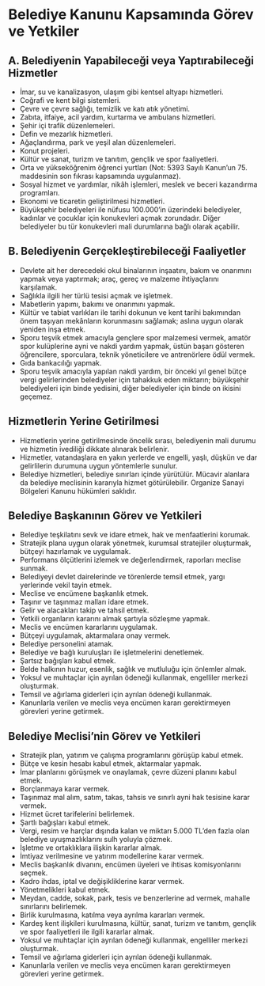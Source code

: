 
# Belediye Kanunu Kapsamında Görev ve Yetkiler

## A. Belediyenin Yapabileceği veya Yaptırabileceği Hizmetler
- İmar, su ve kanalizasyon, ulaşım gibi kentsel altyapı hizmetleri.
- Coğrafi ve kent bilgi sistemleri.
- Çevre ve çevre sağlığı, temizlik ve katı atık yönetimi.
- Zabıta, itfaiye, acil yardım, kurtarma ve ambulans hizmetleri.
- Şehir içi trafik düzenlemeleri.
- Defin ve mezarlık hizmetleri.
- Ağaçlandırma, park ve yeşil alan düzenlemeleri.
- Konut projeleri.
- Kültür ve sanat, turizm ve tanıtım, gençlik ve spor faaliyetleri.
- Orta ve yükseköğrenim öğrenci yurtları (Not: 5393 Sayılı Kanun’un 75. maddesinin son fıkrası kapsamında uygulanmaz).
- Sosyal hizmet ve yardımlar, nikâh işlemleri, meslek ve beceri kazandırma programları.
- Ekonomi ve ticaretin geliştirilmesi hizmetleri.
- Büyükşehir belediyeleri ile nüfusu 100.000’in üzerindeki belediyeler, kadınlar ve çocuklar için konukevleri açmak zorundadır. Diğer belediyeler bu tür konukevleri mali durumlarına bağlı olarak açabilir.

## B. Belediyenin Gerçekleştirebileceği Faaliyetler
- Devlete ait her derecedeki okul binalarının inşaatını, bakım ve onarımını yapmak veya yaptırmak; araç, gereç ve malzeme ihtiyaçlarını karşılamak.
- Sağlıkla ilgili her türlü tesisi açmak ve işletmek.
- Mabetlerin yapımı, bakımı ve onarımını yapmak.
- Kültür ve tabiat varlıkları ile tarihi dokunun ve kent tarihi bakımından önem taşıyan mekânların korunmasını sağlamak; aslına uygun olarak yeniden inşa etmek.
- Sporu teşvik etmek amacıyla gençlere spor malzemesi vermek, amatör spor kulüplerine ayni ve nakdi yardım yapmak, üstün başarı gösteren öğrencilere, sporculara, teknik yöneticilere ve antrenörlere ödül vermek.
- Gıda bankacılığı yapmak.
- Sporu teşvik amacıyla yapılan nakdi yardım, bir önceki yıl genel bütçe vergi gelirlerinden belediyeler için tahakkuk eden miktarın; büyükşehir belediyeleri için binde yedisini, diğer belediyeler için binde on ikisini geçemez.

## Hizmetlerin Yerine Getirilmesi
- Hizmetlerin yerine getirilmesinde öncelik sırası, belediyenin mali durumu ve hizmetin ivediliği dikkate alınarak belirlenir.
- Hizmetler, vatandaşlara en yakın yerlerde ve engelli, yaşlı, düşkün ve dar gelirlilerin durumuna uygun yöntemlerle sunulur.
- Belediye hizmetleri, belediye sınırları içinde yürütülür. Mücavir alanlara da belediye meclisinin kararıyla hizmet götürülebilir. Organize Sanayi Bölgeleri Kanunu hükümleri saklıdır.

## Belediye Başkanının Görev ve Yetkileri
- Belediye teşkilatını sevk ve idare etmek, hak ve menfaatlerini korumak.
- Stratejik plana uygun olarak yönetmek, kurumsal stratejiler oluşturmak, bütçeyi hazırlamak ve uygulamak.
- Performans ölçütlerini izlemek ve değerlendirmek, raporları meclise sunmak.
- Belediyeyi devlet dairelerinde ve törenlerde temsil etmek, yargı yerlerinde vekil tayin etmek.
- Meclise ve encümene başkanlık etmek.
- Taşınır ve taşınmaz malları idare etmek.
- Gelir ve alacakları takip ve tahsil etmek.
- Yetkili organların kararını almak şartıyla sözleşme yapmak.
- Meclis ve encümen kararlarını uygulamak.
- Bütçeyi uygulamak, aktarmalara onay vermek.
- Belediye personelini atamak.
- Belediye ve bağlı kuruluşları ile işletmelerini denetlemek.
- Şartsız bağışları kabul etmek.
- Belde halkının huzur, esenlik, sağlık ve mutluluğu için önlemler almak.
- Yoksul ve muhtaçlar için ayrılan ödeneği kullanmak, engelliler merkezi oluşturmak.
- Temsil ve ağırlama giderleri için ayrılan ödeneği kullanmak.
- Kanunlarla verilen ve meclis veya encümen kararı gerektirmeyen görevleri yerine getirmek.

## Belediye Meclisi’nin Görev ve Yetkileri
- Stratejik plan, yatırım ve çalışma programlarını görüşüp kabul etmek.
- Bütçe ve kesin hesabı kabul etmek, aktarmalar yapmak.
- İmar planlarını görüşmek ve onaylamak, çevre düzeni planını kabul etmek.
- Borçlanmaya karar vermek.
- Taşınmaz mal alım, satım, takas, tahsis ve sınırlı ayni hak tesisine karar vermek.
- Hizmet ücret tarifelerini belirlemek.
- Şartlı bağışları kabul etmek.
- Vergi, resim ve harçlar dışında kalan ve miktarı 5.000 TL’den fazla olan belediye uyuşmazlıklarını sulh yoluyla çözmek.
- İşletme ve ortaklıklara ilişkin kararlar almak.
- İmtiyaz verilmesine ve yatırım modellerine karar vermek.
- Meclis başkanlık divanını, encümen üyeleri ve ihtisas komisyonlarını seçmek.
- Kadro ihdas, iptal ve değişikliklerine karar vermek.
- Yönetmelikleri kabul etmek.
- Meydan, cadde, sokak, park, tesis ve benzerlerine ad vermek, mahalle sınırlarını belirlemek.
- Birlik kurulmasına, katılma veya ayrılma kararları vermek.
- Kardeş kent ilişkileri kurulmasına, kültür, sanat, turizm ve tanıtım, gençlik ve spor faaliyetleri ile ilgili kararlar almak.
- Yoksul ve muhtaçlar için ayrılan ödeneği kullanmak, engelliler merkezi oluşturmak.
- Temsil ve ağırlama giderleri için ayrılan ödeneği kullanmak.
- Kanunlarla verilen ve meclis veya encümen kararı gerektirmeyen görevleri yerine getirmek.